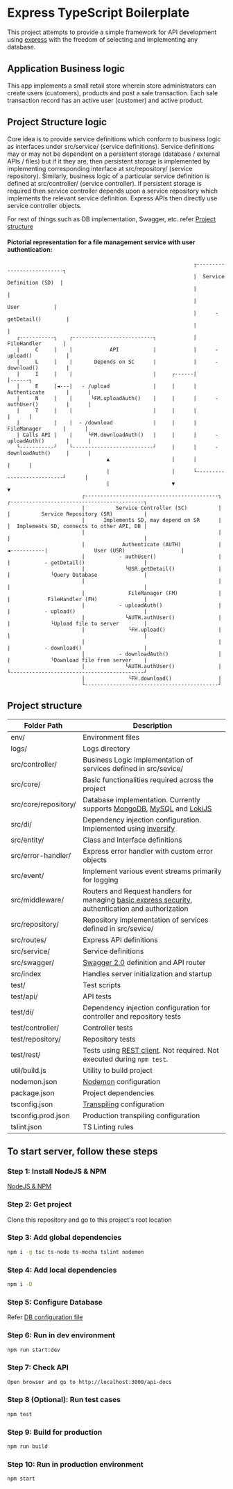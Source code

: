 # Express TypeScript Boilerplate

This project attempts to provide a simple framework for API development using [express](https://github.com/expressjs/express) with the freedom of selecting and implementing any database.

## Application Business logic

This app implements a small retail store wherein store administrators can create users (customers), products and post a sale transaction. Each sale transaction record has an active user (customer) and active product.

## Project Structure logic

Core idea is to provide service definitions which conform to business logic as interfaces under src/service/ (service definitions). Service definitions may or may not be dependent on a persistent storage (database / external APIs / files) but if it they are, then persistent storage is implemented by implementing corresponding interface at src/repository/ (service repository). Similarly, business logic of a particular service definition is defined at src/controller/ (service controller). If persistent storage is required then service controller depends upon a service repository which implements the relevant service definition. Express APIs then directly use service controller objects.

For rest of things such as DB implementation, Swagger, etc. refer [Project structure](https://github.com/akash-kansara/express-typescript-boilerplate#project-structure)

#### Pictorial representation for a file management service with user authentication:
```
                                                            ┌---------------------------┐
                                                            |  Service Definition (SD)  |
                                                            |                           |
                                                            |            User           |
                                                            |      - getDetail()        |
                                                            |                           |
   ┌-----------┐    ┌--------------------------┐            |         FileHandler       |
   |     C     |    |            API           |            |      - upload()           |
   |     L     |    |       Depends on SC      |            |      - download()         |
   |     I     |    |                          |     ┌------|                           |------┐
   |     E     |◄---|   - /upload              |     |      |        Authenticate       |      |
   |     N     |    |      └FM.uploadAuth()    |     |      |      - authUser()         |      |
   |     T     |    |                          |     |      |                           |      |
   |           |    |  - /download             |     |      |         FileManager       |      |
   | Calls API |    |     └FM.downloadAuth()   |     |      |      - uploadAuth()       |      |
   └-----------┘    └--------------------------┘     |      |      - downloadAuth()     |      |
                                ▲                    |      |                           |      |
                                |                    |      └---------------------------┘      |
                                |                    ▼                                         ▼
                        ┌-------------------------------------------┐            ┌-------------------------------------------┐
                        |          Service Controller (SC)          |            |          Service Repository (SR)          |
                        |      Implements SD, may depend on SR      |            |  Implements SD, connects to other API, DB |
                        |                                           |            |                                           |
                        |            Authenticate (AUTH)            |◄-----------|               User (USR)                  |
                        |           - authUser()                    |            |           - getDetail()                   |
                        |             └USR.getDetail()              |            |             └Query Database               |
                        |                                           |            |                                           |
                        |              FileManager (FM)             |            |            FileHandler (FH)               |
                        |           - uploadAuth()                  |            |           - upload()                      |
                        |             └AUTH.authUser()              |            |             └Upload file to server        |
                        |              └FH.upload()                 |            |                                           |
                        |                                           |            |           - download()                    |
                        |           - downloadAuth()                |            |             └Download file from server    |
                        |             └AUTH.authUser()              |            └-------------------------------------------┘
                        |              └FH.download()               |
                        └-------------------------------------------┘
```

## Project structure
| Folder Path | Description |
| ------------- | ------------- |
| env/ | Environment files |
| logs/ | Logs directory |
| src/controller/ | Business Logic implementation of services defined in src/sevice/ |
| src/core/ | Basic functionalities required across the project |
| src/core/repository/ | Database implementation. Currently supports [MongoDB](https://www.mongodb.com/), [MySQL](https://www.mysql.com/) and [LokiJS](https://github.com/techfort/LokiJS) |
| src/di/ | Dependency injection configuration. Implemented using [inversify](https://www.npmjs.com/package/inversify) |
| src/entity/ | Class and Interface definitions |
| src/error-handler/ | Express error handler with custom error objects |
| src/event/ | Implement various event streams primarily for logging |
| src/middleware/ | Routers and Request handlers for managing [basic express security](https://expressjs.com/en/advanced/best-practice-security.html), authentication and authorization |
| src/repository/ | Repository implementation of services defined in src/sevice/ |
| src/routes/ | Express API definitions |
| src/service/ | Service definitions |
| src/swagger/ | [Swagger 2.0](https://swagger.io/docs/specification/2-0/basic-structure/) definition and API router |
| src/index | Handles server initialization and startup |
| test/ | Test scripts |
| test/api/ | API tests |
| test/di/ | Dependency injection configuration for controller and repository tests |
| test/controller/ | Controller tests |
| test/repository/ | Repository tests |
| test/rest/ | Tests using [REST client](https://marketplace.visualstudio.com/items?itemName=humao.rest-client). Not required. Not executed during `npm test`. |
| util/build.js | Utility to build project |
| nodemon.json | [Nodemon](https://github.com/remy/nodemon) configuration |
| package.json | Project dependencies |
| tsconfig.json | [Transpiling](https://www.typescriptlang.org/docs/handbook/tsconfig-json.html) configuration |
| tsconfig.prod.json | Production transpiling configuration |
| tslint.json | TS Linting rules |


## To start server, follow these steps

### Step 1: Install NodeJS & NPM

[NodeJS & NPM](https://nodejs.org/en/download/)

### Step 2: Get project
Clone this repository and go to this project's root location

### Step 3: Add global dependencies

```bash
npm i -g tsc ts-node ts-mocha tslint nodemon
```

### Step 4: Add local dependencies

```bash
npm i -D
```

### Step 5: Configure Database

Refer [DB configuration file](DB.md)

### Step 6: Run in dev environment

```bash
npm run start:dev
```

### Step 7: Check API

```bash
Open browser and go to http://localhost:3000/api-docs
```

### Step 8 (Optional): Run test cases

```bash
npm test
```

### Step 9: Build for production

```bash
npm run build
```

### Step 10: Run in production environment

```bash
npm start
```